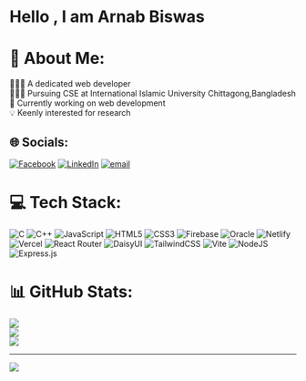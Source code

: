 # Hello , I am Arnab Biswas
# 💫 About Me:
👨🏼‍💻 A dedicated web developer<br>👨🏼‍🎓 Pursuing CSE at International Islamic University Chittagong,Bangladesh<br>🌱 Currently working on web development<br>💡 Keenly interested  for research


## 🌐 Socials:
[![Facebook](https://img.shields.io/badge/Facebook-%231877F2.svg?logo=Facebook&logoColor=white)](https://facebook.com/https://www.facebook.com/bi.joy.37604) [![LinkedIn](https://img.shields.io/badge/LinkedIn-%230077B5.svg?logo=linkedin&logoColor=white)](https://linkedin.com/in/https://www.linkedin.com/in/arnab-biswas-6540582aa?utm_source=share&utm_campaign=share_via&utm_content=profile&utm_medium=android_app) [![email](https://img.shields.io/badge/Email-D14836?logo=gmail&logoColor=white)](mailto:arnabbiswas661@gmail.com) 

# 💻 Tech Stack:
![C](https://img.shields.io/badge/c-%2300599C.svg?style=plastic&logo=c&logoColor=white) ![C++](https://img.shields.io/badge/c++-%2300599C.svg?style=plastic&logo=c%2B%2B&logoColor=white) ![JavaScript](https://img.shields.io/badge/javascript-%23323330.svg?style=plastic&logo=javascript&logoColor=%23F7DF1E) ![HTML5](https://img.shields.io/badge/html5-%23E34F26.svg?style=plastic&logo=html5&logoColor=white) ![CSS3](https://img.shields.io/badge/css3-%231572B6.svg?style=plastic&logo=css3&logoColor=white) ![Firebase](https://img.shields.io/badge/firebase-%23039BE5.svg?style=plastic&logo=firebase) ![Oracle](https://img.shields.io/badge/Oracle-F80000?style=plastic&logo=oracle&logoColor=white) ![Netlify](https://img.shields.io/badge/netlify-%23000000.svg?style=plastic&logo=netlify&logoColor=#00C7B7) ![Vercel](https://img.shields.io/badge/vercel-%23000000.svg?style=plastic&logo=vercel&logoColor=white) ![React Router](https://img.shields.io/badge/React_Router-CA4245?style=plastic&logo=react-router&logoColor=white) ![DaisyUI](https://img.shields.io/badge/daisyui-5A0EF8?style=plastic&logo=daisyui&logoColor=white) ![TailwindCSS](https://img.shields.io/badge/tailwindcss-%2338B2AC.svg?style=plastic&logo=tailwind-css&logoColor=white) ![Vite](https://img.shields.io/badge/vite-%23646CFF.svg?style=plastic&logo=vite&logoColor=white) ![NodeJS](https://img.shields.io/badge/node.js-6DA55F?style=plastic&logo=node.js&logoColor=white) ![Express.js](https://img.shields.io/badge/express.js-%23404d59.svg?style=plastic&logo=express&logoColor=%2361DAFB)
# 📊 GitHub Stats:
![](https://github-readme-stats.vercel.app/api?username=arnab44444&theme=transparent&hide_border=false&include_all_commits=false&count_private=false)<br/>
![](https://nirzak-streak-stats.vercel.app/?user=arnab44444&theme=transparent&hide_border=false)<br/>
![](https://github-readme-stats.vercel.app/api/top-langs/?username=arnab44444&theme=transparent&hide_border=false&include_all_commits=false&count_private=false&layout=compact)

---
[![](https://visitcount.itsvg.in/api?id=arnab44444&icon=0&color=0)](https://visitcount.itsvg.in)

<!-- Proudly created with GPRM ( https://gprm.itsvg.in ) -->